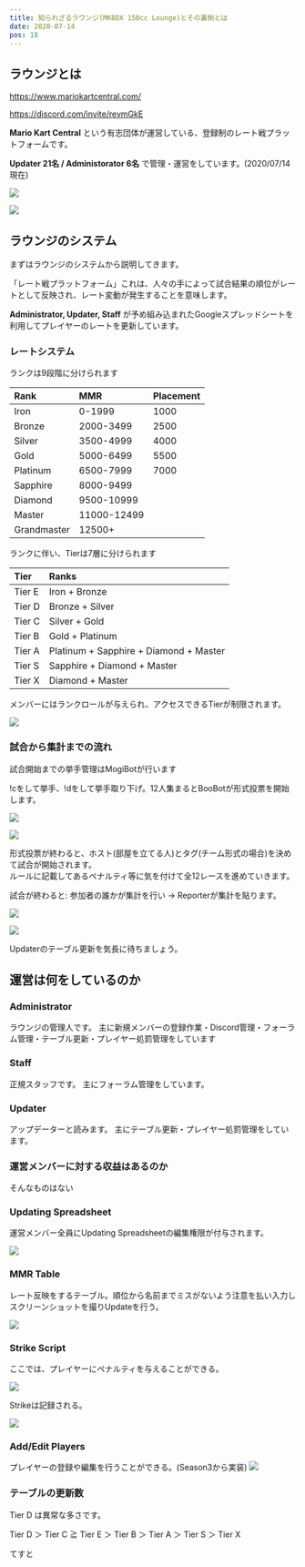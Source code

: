 ```yaml
---
title: 知られざるラウンジ(MK8DX 150cc Lounge)とその裏側とは
date: 2020-07-14
pos: 18
---
```


## ラウンジとは

https://www.mariokartcentral.com/

https://discord.com/invite/revmGkE

**Mario Kart Central** という有志団体が運営している、登録制のレート戦プラットフォームです。

**Updater 21名 / Administorator 6名** で管理・運営をしています。(2020/07/14 現在)　

![](https://i.imgur.com/f9U2rYs.png)

![](https://i.imgur.com/SeLqJnj.png)

## ラウンジのシステム

まずはラウンジのシステムから説明してきます。

「レート戦プラットフォーム」これは、人々の手によって試合結果の順位がレートとして反映され、レート変動が発生することを意味します。

**Administrator, Updater, Staff** が予め組み込まれたGoogleスプレッドシートを利用してプレイヤーのレートを更新しています。

### レートシステム

ランクは9段階に分けられます

Rank | MMR | Placement
:--- | :---  | :---
Iron | 0-1999 | 1000
Bronze | 2000-3499 | 2500
Silver | 3500-4999 | 4000
Gold | 5000-6499 | 5500
Platinum | 6500-7999 | 7000
Sapphire| 8000-9499 
Diamond |9500-10999
Master |11000-12499
Grandmaster | 12500+

ランクに伴い、Tierは7層に分けられます

Tier | Ranks
:--- | :--
Tier E | Iron + Bronze
Tier D | Bronze + Silver
Tier C | Silver + Gold
Tier B | Gold + Platinum
Tier A | Platinum + Sapphire + Diamond + Master
Tier S | Sapphire + Diamond + Master
Tier X | Diamond + Master

メンバーにはランクロールが与えられ、アクセスできるTierが制限されます。

![](https://i.imgur.com/XItKrOl.png)

### 試合から集計までの流れ

試合開始までの挙手管理はMogiBotが行います

!cをして挙手、!dをして挙手取り下げ。12人集まるとBooBotが形式投票を開始します。<br/>

![](https://i.imgur.com/9o50obk.png)

![](https://i.imgur.com/y6YUdB5.png)

形式投票が終わると、ホスト(部屋を立てる人)とタグ(チーム形式の場合)を決めて試合が開始されます。<br/>
ルールに記載してあるペナルティ等に気を付けて全12レースを進めていきます。

試合が終わると: 参加者の誰かが集計を行い → Reporterが集計を貼ります。

![](https://i.imgur.com/y9r4WkO.png)

![](https://i.imgur.com/XgjOKmu.png)

Updaterのテーブル更新を気長に待ちましょう。

## 運営は何をしているのか 

### Administrator
ラウンジの管理人です。
主に新規メンバーの登録作業・Discord管理・フォーラム管理・テーブル更新・プレイヤー処罰管理をしています

### Staff
正規スタッフです。
主にフォーラム管理をしています。

### Updater
アップデーターと読みます。
主にテーブル更新・プレイヤー処罰管理をしています。

### 運営メンバーに対する収益はあるのか
そんなものはない

### Updating Spreadsheet
運営メンバー全員にUpdating Spreadsheetの編集権限が付与されます。

![](https://i.imgur.com/d5saZLj.png)

### MMR Table
レート反映をするテーブル。順位から名前までミスがないよう注意を払い入力しスクリーンショットを撮りUpdateを行う。

![](https://i.imgur.com/lukZB6Y.png)

### Strike Script
ここでは、プレイヤーにペナルティを与えることができる。

![](https://i.imgur.com/VxZrfxv.png)

Strikeは記録される。

![](https://i.imgur.com/zsaYopU.png)

### Add/Edit Players
プレイヤーの登録や編集を行うことができる。(Season3から実装)
![](https://i.imgur.com/Hg3zPyW.png)

### テーブルの更新数
Tier D は異常な多さです。

Tier D ＞ Tier C ≧ Tier E ＞ Tier B ＞ Tier A ＞ Tier S ＞ Tier X

<base-alert type="info">てすと</base-alert>

